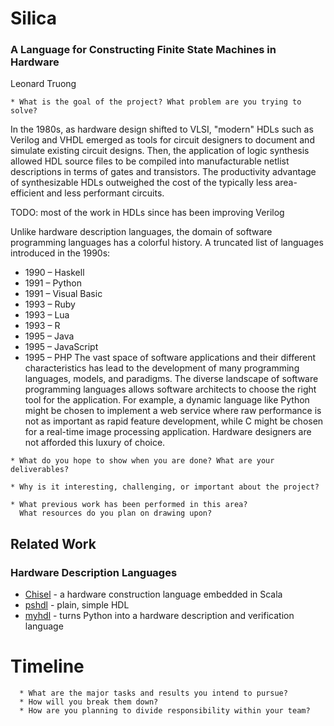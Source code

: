Silica
======
### A Language for Constructing Finite State Machines in Hardware
Leonard Truong

```
* What is the goal of the project? What problem are you trying to solve?
```
In the 1980s, as hardware design shifted to VLSI, "modern" HDLs such as Verilog
and VHDL emerged as tools for circuit designers to document and simulate
existing circuit designs. Then, the application of logic synthesis allowed HDL
source files to be compiled into manufacturable netlist descriptions in terms
of gates and transistors.  The productivity advantage of synthesizable HDLs
outweighed the cost of the typically less area-efficient and less performant
circuits.

TODO: most of the work in HDLs since has been improving Verilog

Unlike hardware description languages, the domain of software programming
languages has a colorful history.  A truncated list of languages introduced
in the 1990s:
* 1990 – Haskell
* 1991 – Python
* 1991 – Visual Basic
* 1993 – Ruby
* 1993 – Lua
* 1993 – R
* 1995 – Java
* 1995 – JavaScript
* 1995 – PHP
The vast space of software applications and their different characteristics has
lead to the development of many programming languages, models, and paradigms.
The diverse landscape of software programming languages allows software
architects to choose the right tool for the application. For example, a dynamic
language like Python might be chosen to implement a web service where raw
performance is not as important as rapid feature development, while C might be
chosen for a real-time image processing application.  Hardware designers are
not afforded this luxury of choice.

```
* What do you hope to show when you are done? What are your deliverables?
```
```
* Why is it interesting, challenging, or important about the project?
```

```
* What previous work has been performed in this area?
  What resources do you plan on drawing upon?
```

Related Work
------------
### Hardware Description Languages
* [Chisel](https://chisel.eecs.berkeley.edu/) - a hardware construction language embedded in Scala
* [pshdl](http://pshdl.org/) - plain, simple HDL
* [myhdl](http://www.myhdl.org/) - turns Python into a hardware description and verification language


# Timeline
```
  * What are the major tasks and results you intend to pursue?
  * How will you break them down?
  * How are you planning to divide responsibility within your team?
```

